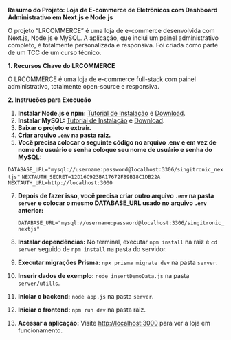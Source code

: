 **Resumo do Projeto: Loja de E-commerce de Eletrônicos com Dashboard Administrativo em Next.js e Node.js**

O projeto “LRCOMMERCE” é uma loja de e-commerce desenvolvida com Next.js, Node.js e MySQL. A aplicação, que inclui um painel administrativo completo, é totalmente personalizada e responsiva. Foi criada como parte de um TCC de um curso técnico.

**1. Recursos Chave do LRCOMMERCE**

O LRCOMMERCE é uma loja de e-commerce full-stack com painel administrativo, totalmente open-source e responsiva.

**2. Instruções para Execução**

1. **Instalar Node.js e npm:** [Tutorial de Instalação](https://www.youtube.com/watch?v=4FAtFwKVhn0) e [Download](https://nodejs.org/en).
2. **Instalar MySQL:** [Tutorial de Instalação](https://www.youtube.com/watch?v=BxdSUGBs0gM&t=212s) e [Download](https://dev.mysql.com/downloads/installer/).
3. **Baixar o projeto e extrair.**
4. **Criar arquivo `.env` na pasta raiz.**
5. **Você precisa colocar o seguinte código no arquivo .env e em vez de nome de usuário e senha coloque seu nome de usuário e senha do MySQL:**
   
  `DATABASE_URL="mysql://username:password@localhost:3306/singitronic_nextjs"`
  `NEXTAUTH_SECRET=12D16C923BA17672F89B18C1DB22A`
  `NEXTAUTH_URL=http://localhost:3000`

7. **Depois de fazer isso, você precisa criar outro arquivo `.env` na pasta `server` e colocar o mesmo DATABASE_URL usado no arquivo `.env` anterior:**

    `DATABASE_URL="mysql://username:password@localhost:3306/singitronic_nextjs"`
   
9. **Instalar dependências:** No terminal, executar `npm install` na raiz e `cd server` seguido de `npm install` na pasta do servidor.
10. **Executar migrações Prisma:** `npx prisma migrate dev` na pasta `server`.
11. **Inserir dados de exemplo:** `node insertDemoData.js` na pasta `server/utills`.
12. **Iniciar o backend:** `node app.js` na pasta `server`.
13. **Iniciar o frontend:** `npm run dev` na pasta raiz.
14. **Acessar a aplicação:** Visite [http://localhost:3000](http://localhost:3000) para ver a loja em funcionamento.
